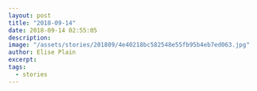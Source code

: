 ```yaml
---
layout: post
title: "2018-09-14"
date: 2018-09-14 02:55:05
description: 
image: "/assets/stories/201809/4e40218bc582548e55fb95b4eb7ed063.jpg"
author: Elise Plain
excerpt: 
tags: 
  - stories
---
```



<p></p>
